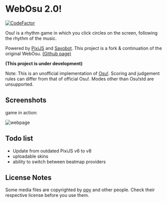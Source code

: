 # WebOsu 2.0!

[![CodeFactor](https://www.codefactor.io/repository/github/webosu-2/webosu-2.github.io/badge)](https://www.codefactor.io/repository/github/webosu-2/webosu-2.github.io)



Osu! is a rhythm game in which you click circles on the screen, following the rhythm of the music.


Powered by [PixiJS](https://www.pixijs.com) and [Sayobot](https://osu.sayobot.cn). This project is a fork & continuation of the original WebOsu. [(Github page)](https://github.com/111116/webosu)

**(This project is under development)**

Note: This is an unofficial implementation of [Osu!](https://osu.ppy.sh). Scoring and judgement rules can differ from that of official Osu!. Modes other than Osu!std are unsupported.

## Screenshots

game in action:

![webpage](screenshots/clip3.gif)

## Todo list

- Update from outdated PixiJS v6 to v8
- uploadable skins
- ability to switch between beatmap providers

## License Notes

Some media files are copyrighted by [ppy](https://github.com/ppy/) and other people. Check their respective license before you use them.
